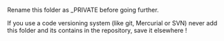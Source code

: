 Rename this folder as _PRIVATE before going further.

If you use a code versioning system (like git, Mercurial or SVN) never add this folder and its contains in the repository, save it elsewhere !
